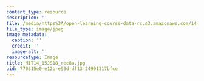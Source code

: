 ```yaml
---
content_type: resource
description: ''
file: /media/https%3A/open-learning-course-data-rc.s3.amazonaws.com/14-15j-networks-spring-2018/770315e0e12be93ddf1324991317bfce_MIT14_15JS18_rec8a.jpg
file_type: image/jpeg
image_metadata:
  caption: ''
  credit: ''
  image-alt: ''
resourcetype: Image
title: MIT14_15JS18_rec8a.jpg
uid: 770315e0-e12b-e93d-df13-24991317bfce
---
```

